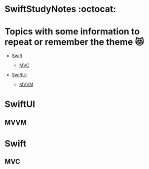 # SwiftStudyNotes :octocat:
# Topics with some information to repeat or remember the theme :heart_eyes_cat:
- [Swift](https://github.com/EgorNesterenkoSPB/SwiftStudyNotes#Swift)

  - [MVC](https://github.com/EgorNesterenkoSPB/SwiftStudyNotes#MVC)

- [SwiftUI](https://github.com/EgorNesterenkoSPB/SwiftStudyNotes#SwiftUI)

  - [MVVM](https://github.com/EgorNesterenkoSPB/SwiftStudyNotes#MVVM)
# SwiftUI

## MVVM

# Swift

## MVC
